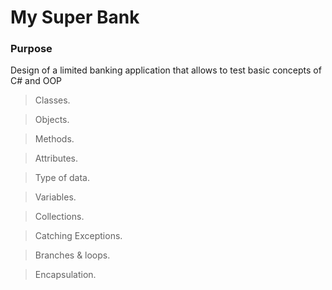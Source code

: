 # My Super Bank
### Purpose
Design of a limited banking application that allows to test basic concepts of C# and OOP
> Classes.

> Objects.

> Methods.

> Attributes.

> Type of data.

> Variables.

> Collections.

> Catching Exceptions.

> Branches & loops.

> Encapsulation.
